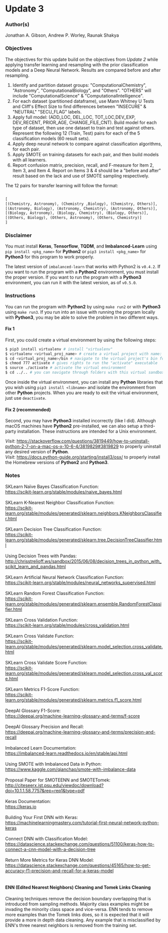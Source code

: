 # Update 3

### Author(s)
Jonathan A. Gibson, Andrew P. Worley, Raunak Shakya

### Objectives
The objectives for this update build on the objectives from *Update 2* while applying transfer learning and resampling with the prior classification models and a Deep Neural Network. Results are compared before and after resampling.

1. Identify and partition dataset groups: "ComputationalChemistry", "Astronomy", "ComputationalBiology", and "Others". "OTHERS" will include "ComputationalScience" & "ComputationalIntelligence".
2. For each dataset (partitioned dataframe), use Mann Whitney U Tests and Cliff's Effect Size to find differences between "INSECURE" & "NEUTRAL" "SECU_FLAG" labels.
3. Apply full model: (ADD_LOC, DEL_LOC, TOT_LOC,DEV_EXP, DEV_RECENT, PRIOR_AGE, CHANGE_FILE_CNT). Build model for each type of dataset, then use one dataset to train and test against others. Represent the following 12 (Train, Test) pairs for each of the 5 classification models (60 result sets).
4. Apply deep neural network to compare against classification algorithms, for each pair.
5. Apply SMOTE on training datasets for each pair, and then build models with all learners.
6. Report confusion matrix, precision, recall, and F-measure for Item 2, Item 3, and Item 4. Report on Items 3 & 4 should be a "before and after" result based on the lack and use of SMOTE sampling respectively.

The 12 pairs for transfer learning will follow the format:
```txt

[
[(Chemistry, Astronomy), (Chemistry ,Biology), (Chemistry, Others)],
[(Astronomy, Biology), (Astronomy, Chemistry), (Astronomy, Others)],
[(Biology, Astronomy), (Biology, Chemistry), (Biology, Others)],
[(Others, Biology), (Others, Astronomy), (Others, Chemistry)]
]
```

### Disclaimer

You must install **Keras**, **Tensorflow**, **TQDM**, and **Imbalanced-Learn** using `pip install <pkg_name>` for **Python2** or `pip3 install <pkg_name>` for **Python3** for this program to work properly.

The latest version of `imbalanced-learn` that works with Python2 is `v0.4.2`. If you want to run the program with a **Python2** environment, you must install the proper version. If you want to run the program with a **Python3** environment, you can run it with the latest version, as of `v0.5.0`.

### Instructions

You can run the program with **Python2** by using `make run2` or with **Python3** using `make run3`. If you run into an issue with running the program locally with **Python3**, you may be able to solve the problem in two different ways.

#### Fix 1
First, you could create a virtual environment by using the following steps:
```sh
$ pip3 install virtualenv # install "virtualenv"
$ virtualenv <virtual_proj_name> # create a virtual project with name: <virtual_proj_name>
$ cd <virtual_proj_name>/bin # navigate to the virtual project's bin folder
$ chmod 777 activate # gives rights to run the "activate" executable
$ source ./activate # activate the virtual environment
$ cd ../.. # you can navigate through folders with this virtual sandbox back to your project folder
```
Once inside the virtual environment, you can install any **Python** libraries that you wish using `pip3 install <libname>` and isolate the environment from other **Python** projects. When you are ready to exit the virtual environment, just use `deactivate`.

#### Fix 2 (recommended)
Second, you may have **Python3** installed incorrectly (like I did). Although macOS machines have **Python2** pre-installed, we can also setup a third-party installation. These instructions are intended for a Unix environment.

*Visit*: https://stackoverflow.com/questions/3819449/how-to-uninstall-python-2-7-on-a-mac-os-x-10-6-4/3819829#3819829 to properly uninstall any desired version of **Python**.
<br>
*Visit*: https://docs.python-guide.org/starting/install3/osx/ to properly install the Homebrew versions of **Python2** and **Python3**.

### Notes
SKLearn Naïve Bayes Classification Function: <br> https://scikit-learn.org/stable/modules/naive_bayes.html <br><br>
SKLearn K-Nearest Neighbor Classification Function: <br> https://scikit-learn.org/stable/modules/generated/sklearn.neighbors.KNeighborsClassifier.html <br><br>
SKLearn Decision Tree Classification Function: <br> https://scikit-learn.org/stable/modules/generated/sklearn.tree.DecisionTreeClassifier.html <br><br>
Using Decision Trees with Pandas: <br> http://chrisstrelioff.ws/sandbox/2015/06/08/decision_trees_in_python_with_scikit_learn_and_pandas.html <br><br>
SKLearn Artificial Neural Network Classification Function: <br> https://scikit-learn.org/stable/modules/neural_networks_supervised.html <br><br>
SKLearn Random Forest Classification Function: <br> https://scikit-learn.org/stable/modules/generated/sklearn.ensemble.RandomForestClassifier.html <br><br>
SKLearn Cross Validation Function: <br> https://scikit-learn.org/stable/modules/cross_validation.html <br><br>
SKLearn Cross Validate Function: <br> https://scikit-learn.org/stable/modules/generated/sklearn.model_selection.cross_validate.html <br><br>
SKLearn Cross Validate Score Function: <br> https://scikit-learn.org/stable/modules/generated/sklearn.model_selection.cross_val_score.html <br><br>
SKLearn Metrics F1-Score Function: <br> https://scikit-learn.org/stable/modules/generated/sklearn.metrics.f1_score.html <br><br>
DeepAI Glossary F1-Score: <br> https://deepai.org/machine-learning-glossary-and-terms/f-score <br><br>
DeepAI Glossary Precision and Recall: <br> https://deepai.org/machine-learning-glossary-and-terms/precision-and-recall <br><br>
Imbalanced Learn Documentation: <br> https://imbalanced-learn.readthedocs.io/en/stable/api.html <br><br>
Using SMOTE with Imbalanced Data in Python: <br> https://www.kaggle.com/qianchao/smote-with-imbalance-data <br><br>
Proposal Paper for SMOTEENN and SMOTETomek: <br> http://citeseerx.ist.psu.edu/viewdoc/download?doi=10.1.1.58.7757&rep=rep1&type=pdf <br><br>
Keras Documentation: <br> https://keras.io <br><br>
Building Your First DNN with Keras: <br> https://machinelearningmastery.com/tutorial-first-neural-network-python-keras <br><br>
Connect DNN with Classification Model: <br> https://datascience.stackexchange.com/questions/51100/keras-how-to-connect-a-cnn-model-with-a-decision-tree <br><br>
Return More Metrics for Keras DNN Model: <br> https://datascience.stackexchange.com/questions/45165/how-to-get-accuracy-f1-precision-and-recall-for-a-keras-model <br><br>

#### ENN (Edited Nearest Neighbors) Cleaning and Tomek Links Cleaning
Cleaning techniques remove the decision boundary overlapping that is introduced from sampling methods. Majority class examples might be invading the minority class space and vice-versa. ENN tends to remove more examples than the Tomek links does, so it is expected that it will provide a more in depth data cleaning. Any example that is misclassified by ENN's three nearest neighbors is removed from the training set.



